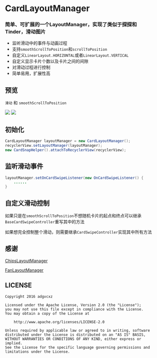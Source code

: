# CardLayoutManager

### 简单、可扩展的一个LayoutManager，实现了类似于探探和Tinder，滑动图片

* 监听滑动中的事件与动画过程
* 支持``smoothScrollToPosition``和``scrollToPosition``
* 自定义``LinearLayout.HORIZONTAL``或者``LinearLayout.VERTICAL``
* 自定义显示卡片个数以及卡片之间的间隙
* 对滑动过程进行控制
* 简单易用，扩展性高

## 预览

``滑动`` 和 ``smoothScrollToPosition``

![](https://github.com/adgvcxz/CardLayoutManager/blob/master/img/card1.gif)
![](https://github.com/adgvcxz/CardLayoutManager/blob/master/img/card2.gif)

## 初始化
```java
CardLayoutManager layoutManager = new CardLayoutManager();
recyclerView.setLayoutManager(layoutManager);
new CardSnapHelper().attachToRecyclerView(recyclerView);
```
## 监听滑动事件
```java
layoutManager.setOnCardSwipeListener(new OnCardSwipeListener() {
	......
}
```
## 自定义滑动控制
如果只是在``smoothScrollToPosition``不想随机卡片的起点和终点可以继承``BaseCardSwipeController``重写其中的方法

如果想完全控制整个滑动，则需要继承``CardSwipeController``实现其中所有方法


## 感谢

[ChipsLayoutManager](https://github.com/BelooS/ChipsLayoutManager)

[FanLayoutManager](https://github.com/Cleveroad/FanLayoutManager)



## LICENSE

    Copyright 2016 adgvcxz

    Licensed under the Apache License, Version 2.0 (the "License");
    you may not use this file except in compliance with the License.
    You may obtain a copy of the License at

        http://www.apache.org/licenses/LICENSE-2.0

    Unless required by applicable law or agreed to in writing, software
    distributed under the License is distributed on an "AS IS" BASIS,
    WITHOUT WARRANTIES OR CONDITIONS OF ANY KIND, either express or implied.
    See the License for the specific language governing permissions and
    limitations under the License.


